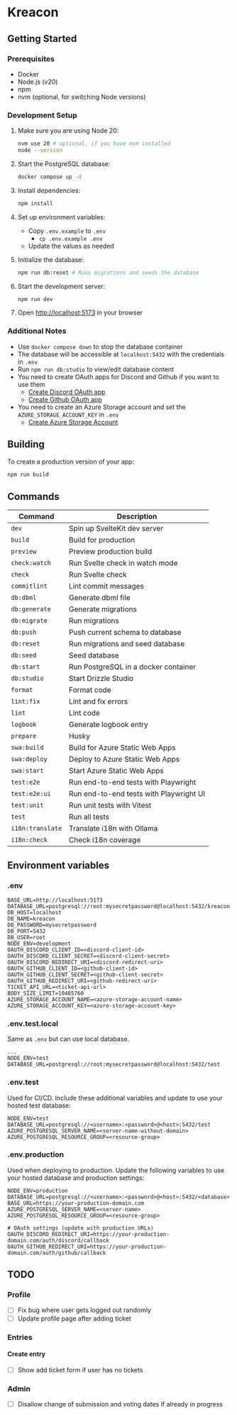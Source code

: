 # Kreacon

## Getting Started

### Prerequisites

- Docker
- Node.js (v20)
- npm
- nvm (optional, for switching Node versions)

### Development Setup

1. Make sure you are using Node 20:

   ```bash
   nvm use 20 # optional, if you have nvm installed
   node --version
   ```

2. Start the PostgreSQL database:

   ```bash
   docker compose up -d
   ```

3. Install dependencies:

   ```bash
   npm install
   ```

4. Set up environment variables:

   - Copy `.env.example` to `.env`
     - `cp .env.example .env`
   - Update the values as needed

5. Initialize the database:

   ```bash
   npm run db:reset # Runs migrations and seeds the database
   ```

6. Start the development server:

   ```bash
   npm run dev
   ```

7. Open [http://localhost:5173](http://localhost:5173) in your browser

### Additional Notes

- Use `docker compose down` to stop the database container
- The database will be accessible at `localhost:5432` with the credentials in `.env`
- Run `npm run db:studio` to view/edit database content
- You need to create OAuth apps for Discord and Github if you want to use them
  - [Create Discord OAuth app](https://discord.com/developers/applications)
  - [Create Github OAuth app](https://github.com/settings/applications/new)
- You need to create an Azure Storage account and set the `AZURE_STORAGE_ACCOUNT_KEY` in `.env`
  - [Create Azure Storage Account](https://portal.azure.com/#create/Microsoft.StorageAccount-ARM)

## Building

To create a production version of your app:

```bash
npm run build
```

## Commands

| Command          | Description                             |
| ---------------- | --------------------------------------- |
| `dev`            | Spin up SvelteKit dev server            |
| `build`          | Build for production                    |
| `preview`        | Preview production build                |
| `check:watch`    | Run Svelte check in watch mode          |
| `check`          | Run Svelte check                        |
| `commitlint`     | Lint commit messages                    |
| `db:dbml`        | Generate dbml file                      |
| `db:generate`    | Generate migrations                     |
| `db:migrate`     | Run migrations                          |
| `db:push`        | Push current schema to database         |
| `db:reset`       | Run migrations and seed database        |
| `db:seed`        | Seed database                           |
| `db:start`       | Run PostgreSQL in a docker container    |
| `db:studio`      | Start Drizzle Studio                    |
| `format`         | Format code                             |
| `lint:fix`       | Lint and fix errors                     |
| `lint`           | Lint code                               |
| `logbook`        | Generate logbook entry                  |
| `prepare`        | Husky                                   |
| `swa:build`      | Build for Azure Static Web Apps         |
| `swa:deploy`     | Deploy to Azure Static Web Apps         |
| `swa:start`      | Start Azure Static Web Apps             |
| `test:e2e`       | Run end-to-end tests with Playwright    |
| `test:e2e:ui`    | Run end-to-end tests with Playwright UI |
| `test:unit`      | Run unit tests with Vitest              |
| `test`           | Run all tests                           |
| `i18n:translate` | Translate i18n with Ollama              |
| `i18n:check`     | Check i18n coverage                     |

## Environment variables

### .env

```
BASE_URL=http://localhost:5173
DATABASE_URL=postgresql://root:mysecretpassword@localhost:5432/kreacon
DB_HOST=localhost
DB_NAME=kreacon
DB_PASSWORD=mysecretpassword
DB_PORT=5432
DB_USER=root
NODE_ENV=development
OAUTH_DISCORD_CLIENT_ID=<discord-client-id>
OAUTH_DISCORD_CLIENT_SECRET=<discord-client-secret>
OAUTH_DISCORD_REDIRECT_URI=<discord-redirect-uri>
OAUTH_GITHUB_CLIENT_ID=<github-client-id>
OAUTH_GITHUB_CLIENT_SECRET=<github-client-secret>
OAUTH_GITHUB_REDIRECT_URI=<github-redirect-uri>
TICKET_API_URL=<ticket-api-url>
BODY_SIZE_LIMIT=10485760
AZURE_STORAGE_ACCOUNT_NAME=<azure-storage-account-name>
AZURE_STORAGE_ACCOUNT_KEY=<azure-storage-account-key>
```

### .env.test.local

Same as `.env` but can use local database.

```
...
NODE_ENV=test
DATABASE_URL=postgresql://root:mysecretpassword@localhost:5432/test
```

### .env.test

Used for CI/CD. Include these additional variables and update to use your hosted test database:

```
NODE_ENV=test
DATABASE_URL=postgresql://<username>:<password>@<host>:5432/test
AZURE_POSTGRESQL_SERVER_NAME=<server-name-without-domain>
AZURE_POSTGRESQL_RESOURCE_GROUP=<resource-group>
```

### .env.production

Used when deploying to production. Update the following variables to use your hosted database and production settings:

```
NODE_ENV=production
DATABASE_URL=postgresql://<username>:<password>@<host>:5432/<database>
BASE_URL=https://your-production-domain.com
AZURE_POSTGRESQL_SERVER_NAME=<server-name>
AZURE_POSTGRESQL_RESOURCE_GROUP=<resource-group>

# OAuth settings (update with production URLs)
OAUTH_DISCORD_REDIRECT_URI=https://your-production-domain.com/auth/discord/callback
OAUTH_GITHUB_REDIRECT_URI=https://your-production-domain.com/auth/github/callback
```

## TODO

### Profile

- [ ] Fix bug where user gets logged out randomly
- [ ] Update profile page after adding ticket

### Entries

#### Create entry

- [ ] Show add ticket form if user has no tickets

### Admin

- [ ] Disallow change of submission and voting dates if already in progress
